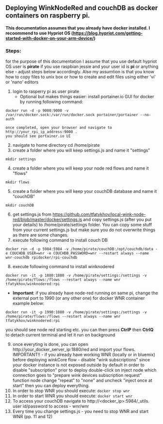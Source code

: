 ## Deploying WinkNodeRed and couchDB as docker containers on raspberry pi.

#### This documentation assumes that you already have docker installed. I recoommend to use Hypriot OS (https://blog.hypriot.com/getting-started-with-docker-on-your-arm-device/)

### Steps:
for the purpose of this documentation I assume that you use default hypriot OS user is <b>pirate</b> if you use raspbian jessie and your user id is <b>pi</b> or anything else - adjust steps below accordingly.
Also my assumtion is that you know how to copy files to unix box or how to create and edit files using either 'vi' or 'nano' editors


1. login to rasperry pi as user pirate
    * Optional but makes things easier: install portainer.io GUI for docker by running following command:<br>
```
docker run -d -p 9000:9000 -v /var/run/docker.sock:/var/run/docker.sock portainer/portainer --no-auth
```
    once completed, open your browser and navigate to http://your_rpi_ip_address:9000 . 
    you should see portainer.io UI
2. navigate to home directory cd /home/pirate
3. create a folder where you will keep settings.js and name it "settings"<br>
```
mkdir settings
```
4. create a folder where you will keep your node red flows and name it "flows"<br>
```
mkdir flows
```
5. create a folder where you will keep your couchDB database and name it "couchDB"<br>
```
mkdir couchDB
```
6. get settings.js from https://github.com/tfatykhov/local-wink-node-red/blob/master/docker/settings.js and copy settings.js (after you put your details) to /home/pirate/settings folder. 
	You can copy some stuff from your current settings.js but make sure you do not overwrite things as there are some changes.
7. execute following command to install couch DB<br>
```
docker run -d -p 5984:5984 -v /home/pirate/couchDB:/opt/couchdb/data -e COUCHDB_USER=wnr -e COUCHDB_PASSWORD=wnr --restart always --name wnr-couchdb rpidocker/rpi-couchdb
```
8. execute following command to install winknodered<br>
```
docker run -it -p 1880:1880 -v /home/pirate/settings:/settings -v /home/pirate/flows:/flows --restart always --name wnr tfatykhov/winknodered:rpi
```
* <b>Important</b>: if you already have node-red running on same pi, change the external port to 1990 (or any other one) for docker WNR container example below:
```
docker run -it -p 1990:1880 -v /home/pirate/settings:/settings -v /home/pirate/flows:/flows --restart always --name wnr tfatykhov/winknodered:rpi
```
you should see node red starting etc. you can then press <b>CtrlP</b> then <b>CtrlQ</b> to detach current terminal and let it run on background

9. once everyting is done, you can open http://your_docker_server_ip:1880/red and import your flows. 
	IMPORTANT!! - if you already have working WNR (locally or in bluemix) before deploying winkCore flow - disable "wink subscriptions" since your docker instance is not exposed outside by default
	in order to disable "subscription" prior to deploy double-click on inject node which connection goes to "prepare wink devices subscription request" function node change "repeat" to "none" and uncheck "inject once at start"
	then you can deploy everything.
10. In order to stop WNR you should execute: `docker stop wnr`
11. In order to start WNR you should execute: `docker start wnr`
12. To access your couchDB navigate to http://<docker_ip>:5984/_utils. user id/password to access - wnr/wnr
13. Every time you change settings.js - you need to stop WNR and start WNR (pp. 11 and 12)
